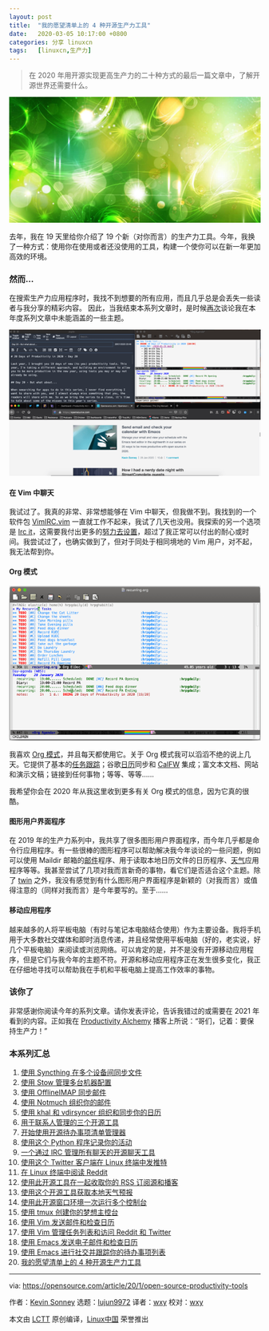 ```yaml
---
layout: post
title:	"我的愿望清单上的 4 种开源生产力工具"
date:	2020-03-05 10:17:00 +0800 
categories:	分享 linuxcn 
tags:	[linuxcn,生产力]
---
```




> 
> 在 2020 年用开源实现更高生产力的二十种方式的最后一篇文章中，了解开源世界还需要什么。
> 
> 
> 


![](/Asserts/Images/album/202003/05/100642k52u7oydcwnc1c2w.jpg)


去年，我在 19 天里给你介绍了 19 个新（对你而言）的生产力工具。今年，我换了一种方式：使用你在使用或者还没使用的工具，构建一个使你可以在新一年更加高效的环境。


### 然而…


在搜索生产力应用程序时，我找不到想要的所有应用，而且几乎总是会丢失一些读者与我分享的精彩内容。 因此，当我结束本系列文章时，是时候[再次](https://opensource.com/article/19/1/productivity-tool-wish-list)谈论我在本年度系列文章中未能涵盖的一些主题。


![Desktop with Joplin, Emacs, and Firefox](/Asserts/Images/album/202003/05/101730zz4ty04z4piayjn4.png "Desktop with Joplin, Emacs, and Firefox")


#### 在 Vim 中聊天


我试过了。我真的非常、非常想能够在 Vim 中聊天，但我做不到。我找到的一个软件包 [VimIRC.vim](https://github.com/vim-scripts/VimIRC.vim) 一直就工作不起来，我试了几天也没用。我探索的另一个选项是 [Irc it](https://tools.suckless.org/ii/)，这需要我付出更多的[努力去设置](https://www.reddit.com/r/vim/comments/48t7ws/vim_ii_irc_client_xpost_runixporn/d0macnl/)，超过了我正常可以付出的耐心或时间。我尝试过了，也确实做到了，但对于同处于相同境地的 Vim 用户，对不起，我无法帮到你。


#### Org 模式


![Org Mode in Emacs](/Asserts/Images/album/202003/05/101739kmdzpuuhdjhtwyhw.png "Org Mode in Emacs")


我喜欢 [Org 模式](https://orgmode.org/)，并且每天都使用它。关于 Org 模式我可以滔滔不绝的说上几天。它提供了基本的[任务跟踪](https://opensource.com/article/20/1/open-source-to-do-list)；谷歌[日历](https://opensource.com/article/20/1/open-source-calendar)同步和 [CalFW](https://github.com/kiwanami/emacs-calfw) 集成；富文本文档、网站和演示文稿；链接到任何事物；等等、等等……


我希望你会在 2020 年从我这里收到更多有关 Org 模式的信息，因为它真的很酷。


#### 图形用户界面程序


在 2019 年的生产力系列中，我共享了很多图形用户界面程序，而今年几乎都是命令行应用程序。有一些很棒的图形程序可以帮助解决我今年谈论的一些问题，例如可以使用 Maildir 邮箱的[邮件](https://opensource.com/article/20/1/organize-email-notmuch)程序、用于读取本地日历文件的日历程序、[天气](https://opensource.com/article/20/1/open-source-weather-forecast)应用程序等等。我甚至尝试了几项对我而言新奇的事物，看它们是否适合这个主题。除了 [twin](https://github.com/cosmos72/twin) 之外，我没有感觉到有什么图形用户界面程序是新颖的（对我而言）或值得注意的（同样对我而言）是今年要写的。至于……


#### 移动应用程序


越来越多的人将平板电脑（有时与笔记本电脑结合使用）作为主要设备。我将手机用于大多数社交媒体和即时消息传递，并且经常使用平板电脑（好的，老实说，好几个平板电脑）来阅读或浏览网络。可以肯定的是，并不是没有开源移动应用程序，但是它们与我今年的主题不符。开源和移动应用程序正在发生很多变化，我正在仔细地寻找可以帮助我在手机和平板电脑上提高工作效率的事物。


### 该你了


非常感谢你阅读今年的系列文章。请你发表评论，告诉我错过的或需要在 2021 年看到的内容。正如我在 [Productivity Alchemy](https://productivityalchemy.com) 播客上所说：“哥们，记着：要保持生产力！”


### 本系列汇总


1. [使用 Syncthing 在多个设备间同步文件](/article-11793-1.html)
2. [使用 Stow 管理多台机器配置](/article-11796-1.html)
3. [使用 OfflineIMAP 同步邮件](/article-11804-1.html)
4. [使用 Notmuch 组织你的邮件](/article-11807-1.html)
5. [使用 khal 和 vdirsyncer 组织和同步你的日历](/article-11812-1.html)
6. [用于联系人管理的三个开源工具](/article-11834-1.html)
7. [开始使用开源待办事项清单管理器](/article-11835-1.html)
8. [使用这个 Python 程序记录你的活动](/article-11846-1.html)
9. [一个通过 IRC 管理所有聊天的开源聊天工具](/article-11856-1.html)
10. [使用这个 Twitter 客户端在 Linux 终端中发推特](/article-11858-1.html)
11. [在 Linux 终端中阅读 Reddit](/article-11869-1.html)
12. [使用此开源工具在一起收取你的 RSS 订阅源和播客](/article-11876-1.html)
13. [使用这个开源工具获取本地天气预报](/article-11879-1.html)
14. [使用此开源窗口环境一次运行多个控制台](/article-11892-1.html)
15. [使用 tmux 创建你的梦想主控台](/article-11900-1.html)
16. [使用 Vim 发送邮件和检查日历](/article-11908-1.html)
17. [使用 Vim 管理任务列表和访问 Reddit 和 Twitter](/article-11912-1.html)
18. [使用 Emacs 发送电子邮件和检查日历](/article-11932-1.html)
19. [使用 Emacs 进行社交并跟踪你的待办事项列表](/article-11956-1.html)
20. [我的愿望清单上的 4 种开源生产力工具](/article-11961-1.html)




---


via: <https://opensource.com/article/20/1/open-source-productivity-tools>


作者：[Kevin Sonney](https://opensource.com/users/ksonney) 选题：[lujun9972](https://github.com/lujun9972) 译者：[wxy](https://github.com/wxy) 校对：[wxy](https://github.com/wxy)


本文由 [LCTT](https://github.com/LCTT/TranslateProject) 原创编译，[Linux中国](https://linux.cn/) 荣誉推出
